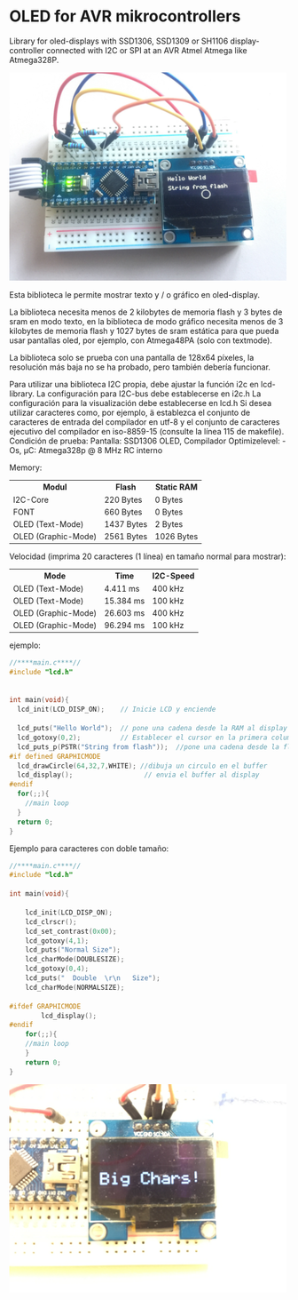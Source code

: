 # OLED for AVR mikrocontrollers
Library for oled-displays with SSD1306, SSD1309 or SH1106 display-controller connected with I2C or SPI at an AVR Atmel Atmega like Atmega328P.

<img src="https://github.com/suzze87/manejo-oled-avr-micro/blob/main/oled.jpg?raw=true" width="500">

Esta biblioteca le permite mostrar texto y / o gráfico en oled-display. 

La biblioteca necesita menos de 2 kilobytes de memoria flash y 3 bytes de sram en modo texto, en la biblioteca de modo gráfico necesita menos de 3 kilobytes de memoria flash y 1027 bytes de sram estática para que pueda usar pantallas oled, por ejemplo, con Atmega48PA (solo con textmode). 

La biblioteca solo se prueba con una pantalla de 128x64 píxeles, la resolución más baja no se ha probado, pero también debería funcionar. 

Para utilizar  una biblioteca I2C propia, debe ajustar la función i2c en lcd-library. La configuración para I2C-bus debe establecerse en i2c.h La configuración para la visualización debe establecerse en lcd.h Si desea utilizar caracteres como, por ejemplo, ä establezca el conjunto de caracteres de entrada del compilador en utf-8 y el conjunto de caracteres ejecutivo del compilador en iso-8859-15 (consulte la línea 115 de makefile). Condición de prueba: Pantalla: SSD1306 OLED, Compilador Optimizelevel: -Os, μC: Atmega328p @ 8 MHz RC interno

Memory:
<table>
  <tr>
    <th>Modul</th>
    <th>Flash</th>
    <th>Static RAM</th>
  </tr>
  <tr>
    <td>I2C-Core</td>
    <td>220 Bytes</td>
    <td>0 Bytes</td>
  </tr>
  <tr>
    <td>FONT</td>
    <td>660 Bytes</td>
    <td>0 Bytes</td>
  </tr>
  <tr>
    <td>OLED (Text-Mode)</td>
    <td>1437 Bytes</td>
    <td>2 Bytes</td>
  </tr>
  <tr>
    <td>OLED (Graphic-Mode)</td>
    <td>2561 Bytes</td>
    <td>1026 Bytes</td>
  </tr>
 </table>
  
  

Velocidad (imprima 20 caracteres (1 línea) en tamaño normal para mostrar):

<table>
  <tr>
    <th>Mode</th>
    <th>Time</th>
    <th>I2C-Speed</th>
  </tr>
  <tr>
    <td>OLED (Text-Mode)</td>
    <td>4.411 ms</td>
    <td>400 kHz</td>
  </tr>
  <tr>
    <td>OLED (Text-Mode)</td>
    <td>15.384 ms</td>
    <td>100 kHz</td>
  </tr>
  <tr>
    <td>OLED (Graphic-Mode)</td>
    <td>26.603 ms</td>
    <td>400 kHz</td>
  </tr>
  <tr>
    <td>OLED (Graphic-Mode)</td>
    <td>96.294 ms</td>
    <td>100 kHz</td>
  </tr>
 </table>


ejemplo:

```c
//****main.c****//
#include "lcd.h"


int main(void){
  lcd_init(LCD_DISP_ON);    // Inicie LCD y enciende
  
  lcd_puts("Hello World");  // pone una cadena desde la RAM al display (TEXTMODE) o al buffer (GRAPHICMODE)
  lcd_gotoxy(0,2);          // Establecer el cursor en la primera columna de la línea 3
  lcd_puts_p(PSTR("String from flash"));  //pone una cadena desde la flash al display (TEXTMODE) o al buffer (GRAPHICMODE)
#if defined GRAPHICMODE
  lcd_drawCircle(64,32,7,WHITE); //dibuja un circulo en el buffer
  lcd_display();                  // envia el buffer al display
#endif
  for(;;){
    //main loop
  }
  return 0;
}
```
Ejemplo para caracteres con doble tamaño:
```c
//****main.c****//
#include "lcd.h"

int main(void){
    
    lcd_init(LCD_DISP_ON);
    lcd_clrscr();
    lcd_set_contrast(0x00);
    lcd_gotoxy(4,1);
    lcd_puts("Normal Size");
    lcd_charMode(DOUBLESIZE);
    lcd_gotoxy(0,4);
    lcd_puts("  Double  \r\n   Size");
    lcd_charMode(NORMALSIZE);
        
#ifdef GRAPHICMODE
        lcd_display();
#endif
    for(;;){
    //main loop
    }   
    return 0;
}
```

<img src="https://github.com/suzze87/manejo-oled-avr-micro/blob/main/bigchars.JPG?raw=true" width="500">

